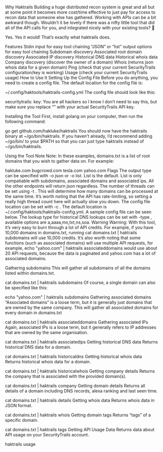 Why Haktrails
Building a huge distributed recon system is great and all but at some point it becomes more cost/time effective to just pay for access to recon data that someone else has gathered. Working with APIs can be a bit awkward though. Wouldn’t it be lovely if there was a nifty little tool that did all of the API calls for you, and integrated nicely with your existing tools? 🤔

Yes. Yes it would! That’s exactly what haktrails does.

Features
Stdin input for easy tool chaining
“JSON” or “list” output options for easy tool chaining
Subdomain discovery
Associated root domain discovery
Associated IP discovery
Historical DNS data
Historical whois data
Company discovery (discover the owner of a domain)
Whois (returns json whois data for a given domain)
Ping (check that your current SecurityTrails configuration/key is working)
Usage (check your current SecurityTrails usage)
How to Use It
Setting Up the Config File
Before you do anything, you need to create a config file. The default location for the config file is:

~/.config/haktools/haktrails-config.yml 
The config file should look like this:

securitytrails:
  key: <your api key>
You are all hackers so I know I don’t need to say this, but make sure you replace “<your api key>” with your actual SecurityTrails API key.

Installing the Tool
First, install golang on your computer, then run the following command:

go get github.com/hakluke/haktrails
You should now have the haktrails binary at ~/go/bin/haktrails. If you haven’t already, I’d recommend adding ~/go/bin/ to your $PATH so that you can just type haktrails instead of ~/go/bin/haktrails.

Using the Tool
Note
Note: In these examples, domains.txt is a list of root domains that you wish to gather data on. For example:

hakluke.com
bugcrowd.com
tesla.com
yahoo.com
Flags
The output type can be specified with -o json or -o list. List is the default. List is only compatiable with subdomains, associated domains and associated ips. All the other endpoints will return json regardless.
The number of threads can be set using -t <number>. This will determine how many domains can be processed at the same time. It’s worth noting that the API has rate-limiting, so setting a really high thread count here will actually slow you down.
The config file location can be set with -c <file path>. The default location is ~/.config/haktools/haktrails-config.yml. A sample config file can be seen below.
The lookup type for historical DNS lookups can be set with -type <type>, available options are a,aaaa,mx,txt,ns,soa.
Warning
Warning: With this tool, it’s very easy to burn through a lot of API credits. For example, if you have 10,000 domains in domains.txt, running cat domains.txt | haktrails subdomains will use 10,000 credits. It’s also worth noting that some functions (such as associated domains) will use multiple API requests, for example, echo "yahoo.com" | haktrails associateddomains would use about 20 API requests, because the data is paginated and yahoo.com has a lot of associated domains.

Gathering subdomains
This will gather all subdomains of all the domains listed within domains.txt.

cat domains.txt | haktrails subdomains
Of course, a single domain can also be specified like this:

echo "yahoo.com" | haktrails subdomains
Gathering associated domains
“Associated domains” is a loose term, but it is generally just domains that are owned by the same company. This will gather all associated domains for every domain in domains.txt

cat domains.txt | haktrails associateddomains
Gathering associated IPs
Again, associated IPs is a loose term, but it generally refers to IP addresses that are owned by the same organisation.

cat domains.txt | haktrails associatedips
Getting historical DNS data
Returns historical DNS data for a domain.

cat domains.txt | haktrails historicaldns
Getting historical whois data
Returns historical whois data for a domain.

cat domains.txt | haktrails historicalwhois
Getting company details
Returns the company that is associated with the provided domain(s).

cat domains.txt | haktrails company
Getting domain details
Returns all details of a domain including DNS records, alexa ranking and last seen time.

cat domains.txt | haktrails details
Getting whois data
Returns whois data in JSON format.

cat domains.txt | haktrails whois
Getting domain tags
Returns “tags” of a specific domain.

cat domains.txt | haktrails tags
Getting API Usage Data
Returns data about API usage on your SecurityTrails account.

haktrails usage